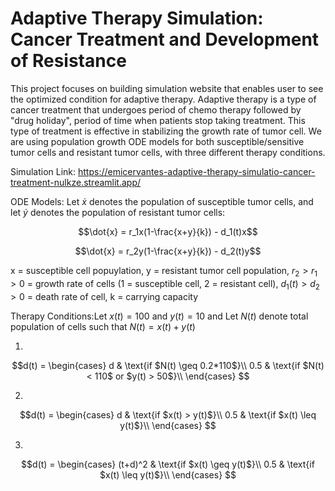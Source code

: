 # Adaptive Therapy Simulation: Cancer Treatment and Development of Resistance



This project focuses on building simulation website that enables user to see the optimized condition for adaptive therapy. Adaptive therapy is a type of cancer treatment that undergoes period of chemo therapy followed by "drug holiday", period of time when patients stop taking treatment. This type of treatment is effective in stabilizing the growth rate of tumor cell. We are using population growth ODE models for both susceptible/sensitive tumor cells and resistant tumor cells, with three different therapy conditions.

Simulation Link: https://emicervantes-adaptive-therapy-simulatio-cancer-treatment-nulkze.streamlit.app/

ODE Models: Let $\dot{x}$ denotes the population of susceptible tumor cells, and let $\dot{y}$ denotes the population of resistant tumor cells:

$$\dot{x} = r_1x(1-\frac{x+y}{k}) - d_1(t)x$$

$$\dot{x} = r_2y(1-\frac{x+y}{k}) - d_2(t)y$$

x = susceptible cell popuylation, y = resistant tumor cell population, $r_2>r_1>0$ = growth rate of cells (1 = susceptible cell, 2 = resistant cell), $d_1(t)>d_2>0$ = death rate of cell, k = carrying capacity

Therapy Conditions:Let $x(t) = 100$ and $y(t) = 10$ and Let $N(t)$ denote total population of cells such that $N(t) = x(t) + y(t)$

1. 

$$d(t) = 
      \begin{cases}
      d & \text{if $N(t) \geq 0.2*110$}\\
      0.5 & \text{if $N(t) < 110$ or $y(t) > 50$}\\
    \end{cases} $$
    
2. 

$$d(t) = 
      \begin{cases}
      d & \text{if $x(t) > y(t)$}\\
      0.5 & \text{if $x(t) \leq y(t)$}\\
    \end{cases} $$
    
3.

$$d(t) = 
      \begin{cases}
      (t+d)^2 & \text{if $x(t) \geq y(t)$}\\
      0.5 & \text{if $x(t) \leq y(t)$}\\
    \end{cases} $$

